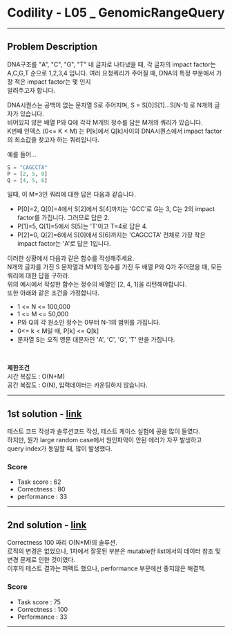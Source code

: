 # Codility - L05 _ GenomicRangeQuery

---
## Problem Description

DNA구조를 "A", "C", "G", "T" 네 글자로 나타냈을 때, 각 글자의 impact factor는 
<br>
A,C,G,T 순으로 1,2,3,4 입니다. 여러 요청쿼리가 주어질 때, DNA의 특정 부분에서 가장 적은 impact factor는 몇 인지
<br>
알려주고자 합니다.

DNA시퀀스는 공백이 없는 문자열 S로 주어지며, S = S[0]S[1]...S[N-1] 로 N개의 글자가 있습니다.
<br>
비어있지 않은 배열 P와 Q에 각각 M개의 정수를 담은 M개의 쿼리가 있습니다.
<br>
K번째 인덱스 (0<= K < M) 는 P[k]에서 Q[k]사이의 DNA시퀀스에서 impact factor의 최소값을 찾고자 하는 쿼리입니다.
<br>

예를 들어...
<br>
```python
S = "CAGCCTA"
P = [2, 5, 0]
Q = [4, 5, 6]
```
일때, 이 M=3인 쿼리에 대한 답은 다음과 같습니다.
- P[0]=2, Q[0]=4에서 S[2]에서 S[4]까지는 'GCC'로 G는 3, C는 2의 impact factor를 가집니다. 그러므로 답은 2.
- P[1]=5, Q[1]=5에서 S[5]는 'T'이고 T=4로 답은 4.
- P[2]=0, Q[2]=6에서 S[0]에서 S[6]까지는 'CAGCCTA' 전체로 가장 작은 impact factor는 'A'로 답은 1입니다.

이러한 상황에서 다음과 같은 함수를 작성해주세요.
<br>
N개의 글자를 가진 S 문자열과 M개의 정수를 가진 두 배열 P와 Q가 주어졌을 때, 모든 쿼리에 대한 답을 구하라.
<br>
위의 예시에서 작성한 함수는 정수의 배열인 [2, 4, 1]을 리턴해야합니다.
<br>
또한 아래와 같은 조건을 가정합니다.
- 1 <= N <= 100,000
- 1 <= M <= 50,000
- P와 Q의 각 원소인 정수는 0부터 N-1의 범위를 가집니다.
- 0<= k < M일 때, P[k] <= Q[k]
- 문자열 S는 오직 영문 대문자인 'A', 'C', 'G', 'T' 만을 가집니다.
<br>

**제한조건**
<br>
시간 복잡도 : O(N+M) 
<br>
공간 복잡도 : O(N), 입력데이터는 카운팅하지 않습니다.

---
## 1st solution - [link](https://app.codility.com/demo/results/trainingMPH7HB-8AA/)

테스트 코드 작성과 솔루션코드 작성, 테스트 케이스 실험에 공을 많이 들였다.
<br>
하지만, 뭔가 large random case에서 원인파악이 안된 에러가 자꾸 발생하고
<br>
query index가 동일할 때, 많이 발생했다.

### Score
- Task score : 62
- Correctness : 80
- performance : 33

---
## 2nd solution - [link](https://app.codility.com/demo/results/training2ZEQR9-PDP/)

Correctness 100 짜리 O(N*M)의 솔루션.
<br>
로직의 변경은 없었으나, 1차에서 잘못된 부분은 mutable한 list에서의 데이터 참조 및 변경 문제로 인한 것이였다.
<br>
이후의 테스트 결과는 퍼펙트 했으나, performance 부문에선 좋지않은 해결책.

### Score
- Task score : 75
- Correctness : 100
- Performance : 33

---

